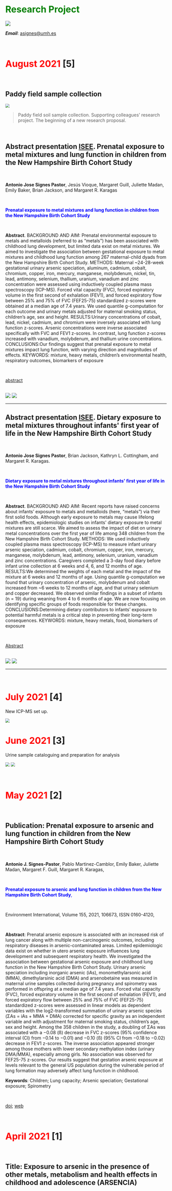 # **<span style="color:green">Research Project</span>**

<img src="title.jpg" style="zoom:100%;" />

***Email***: asignes@umh.es



<br/>

# <span style="color:red">**August 2021**</span> [5]

<br/>

## Paddy field sample collection

<img src="Myself in paddy.JPG" style="zoom:80%;" />

> Paddy field soil sample collection. Supporting colleagues’ research project. The beginning of a new research proposal.

<br/>

## Abstract presentation [ISEE](https://www.isee2021.org/). Prenatal exposure to metal mixtures and lung function in children from the New Hampshire Birth Cohort Study

<br/>

**Antonio Jose Signes Pastor**,  Jesús Vioque, Margaret Guill, Juliette Madan, Emily Baker, Brian Jackson, and Margaret R. Karagas

<br/>

<span style="color:blue">**Prenatal exposure to metal mixtures and lung function in children from the New Hampshire Birth Cohort Study**</span>

<br/>

**Abstract**. BACKGROUND AND AIM: Prenatal environmental exposure to metals and metalloids (referred to as “metals”) has been associated with childhood lung development, but limited data exist on metal mixtures. We aimed to investigate the association between gestational exposure to metal mixtures and childhood lung function among 267 maternal-child dyads from the New Hampshire Birth Cohort Study. METHODS: Maternal ~24-28-week gestational urinary arsenic speciation, aluminum, cadmium, cobalt, chromium, copper, iron, mercury, manganese, molybdenum, nickel, tin, lead, antimony, selenium, thallium, uranium, vanadium and zinc concentration were assessed using inductively coupled plasma mass spectroscopy (ICP-MS). Forced vital capacity (FVC), forced expiratory volume in the first second of exhalation (FEV1), and forced expiratory flow between 25% and 75% of FVC (FEF25-75) standardized z-scores were obtained at a median age of 7.4 years. We used quantile g-computation for each outcome and urinary metals adjusted for maternal smoking status, children’s age, sex and height. RESULTS:Urinary concentrations of cobalt, lead, nickel, cadmium, and chromium were inversely associated with lung function z-scores. Arsenic concentrations were inverse associated specifically with FVC and FEV1 z-scores. In contrast, lung function z-scores increased with vanadium, molybdenum, and thallium urine concentrations. CONCLUSIONS:Our findings suggest that prenatal exposure to metal mixtures impact lung function, with varying direction and magnitudes of effects. KEYWORDS: mixture, heavy metals, children’s environmental health, respiratory outcomes, biomarkers of exposure

<br/>

[abstract](https://ehp.niehs.nih.gov/doi/10.1289/isee.2021.P-105)

<br/>

<img src="P105.png" style="zoom:100%;" />

<img src="P105_2.png" style="zoom:100%;" />

---

## Abstract presentation [ISEE](https://www.isee2021.org/). Dietary exposure to metal mixtures throughout infants' first year of life in the New Hampshire Birth Cohort Study

<br/>

**Antonio Jose Signes Pastor**,  Brian Jackson, Kathryn L. Cottingham, and Margaret R. Karagas.

<br/>

<span style="color:blue">**Dietary exposure to metal mixtures throughout infants' first year of life in the New Hampshire Birth Cohort Study**</span>

<br/>

**Abstract**. BACKGROUND AND AIM: Recent reports have raised concerns about infants’ exposure to metals and metalloids (here, “metals”) via their first solid foods. Although early exposure to metals may cause lifelong health effects, epidemiologic studies on infants' dietary exposure to metal mixtures are still scarce. We aimed to assess the impact of diet on urinary metal concentrations over the first year of life among 348 children from the New Hampshire Birth Cohort Study. METHODS: We used inductively coupled plasma mass spectroscopy (ICP-MS) to measure infant urinary arsenic speciation, cadmium, cobalt, chromium, copper, iron, mercury, manganese, molybdenum, lead, antimony, selenium, uranium, vanadium and zinc concentrations. Caregivers completed a 3-day food diary before infant urine collection at 6 weeks and 4, 6, and 12 months of age. RESULTS:We determined the weights of each metal and the impact of the mixture at 6 weeks and 12 months of age. Using quantile g-computation we found that urinary concentration of arsenic, molybdenum and cobalt increased from ~6 weeks to 12 months of age, and that urinary selenium and copper decreased. We observed similar findings in a subset of infants (n = 19) during weaning from 4 to 6 months of age. We are now focusing on identifying specific groups of foods responsible for these changes. CONCLUSIONS:Determining dietary contributors to infants’ exposure to potential harmful metals is a critical step in preventing their long-term consequences. KEYWORDS: mixture, heavy metals, food, biomarkers of exposure

<br/>

[Abstract](https://ehp.niehs.nih.gov/doi/10.1289/isee.2021.P-159)

<br/>

<img src="P159.png" style="zoom:100%;" />

<img src="P159_2.png" style="zoom:100%;" />

---

<br/>

# <span style="color:red">**July 2021**</span> [4]

New ICP-MS set up.

<img src="New ICP-MS.jpg" style="zoom:80%;" />

<br/>

# <span style="color:red">**June 2021**</span> [3]

Urine sample cataloguing and preparation for analysis

<img src="Urine sample_1.jpeg" style="zoom:80%;" /> <img src="Urine sample_2.jpeg" style="zoom:80%;" />



<br/>

# <span style="color:red">**May 2021**</span> [2]

<br/>

## Publication: Prenatal exposure to arsenic and lung function in children from the New Hampshire Birth Cohort Study

<br/>

**Antonio J. Signes-Pastor**, Pablo Martinez-Camblor, Emily Baker, Juliette Madan, Margaret F. Guill, Margaret R. Karagas,

<br/>

<span style="color:blue"> **Prenatal exposure to arsenic and lung function in children from the New Hampshire Birth Cohort Study**, </span>

<br/>

Environment International, Volume 155, 2021, 106673, ISSN 0160-4120,

<br/>

**Abstract**: Prenatal arsenic exposure is associated with an increased risk of lung cancer along with multiple non-carcinogenic outcomes, including respiratory diseases in arsenic-contaminated areas. Limited epidemiologic data exist on whether in utero arsenic exposure influences lung development and subsequent respiratory health. We investigated the association between gestational arsenic exposure and childhood lung function in the New Hampshire Birth Cohort Study. Urinary arsenic speciation including inorganic arsenic (iAs), monomethylarsonic acid (MMA), dimethylarsinic acid (DMA) and arsenobetaine was measured in maternal urine samples collected during pregnancy and spirometry was performed in offspring at a median age of 7.4 years. Forced vital capacity (FVC), forced expiratory volume in the first second of exhalation (FEV1), and forced expiratory flow between 25% and 75% of FVC (FEF25-75) standardized z-scores were assessed in linear models as dependent variables with the log2-transformed summation of urinary arsenic species (ΣAs = iAs + MMA + DMA) corrected for specific gravity as an independent variable and with adjustment for maternal smoking status, children’s age, sex and height. Among the 358 children in the study, a doubling of ΣAs was associated with a −0.08 (ß) decrease in FVC z-scores (95% confidence interval (CI) from −0.14 to −0.01) and −0.10 (ß) (95% CI from −0.18 to −0.02) decrease in FEV1 z-scores. The inverse association appeared stronger among those mothers with lower secondary methylation index (urinary DMA/MMA), especially among girls. No association was observed for FEF25-75 z-scores. Our results suggest that gestation arsenic exposure at levels relevant to the general US population during the vulnerable period of lung formation may adversely affect lung function in childhood.

**Keywords**: Children; Lung capacity; Arsenic speciation; Gestational exposure; Spirometry

<br/>

[doi](https://doi.org/10.1016/j.envint.2021.106673); [web](https://www.sciencedirect.com/science/article/pii/S0160412021002981)

<br/>

# <span style="color:red">**April 2021**</span> [1]

<br/>

## **Title**: Exposure to arsenic in the presence of other metals, metabolism and health effects in childhood and adolescence (ARSENCIA)







